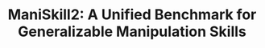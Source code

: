 ---
layout: post
title:  "ManiSkill2: A Unified Benchmark for Generalizable Manipulation Skills"
image: /images/maniskill2_teaser.png
categories: research
authors: "Jiayuan Gu†, Fanbo Xiang†, <strong>Xuanlin Li*</strong>, Zhan Ling*, Xiqiang Liu*, Tongzhou Mu*, Yihe Tang*, Stone Tao*, Xinyue Wei*, Yunchao Yao*, Xiaodi Yuan, Pengwei Xie, Zhiao Huang, Rui Chen, Hao Su"
venue: ICLR 2023
arxiv: https://arxiv.org/abs/2302.04659
website: https://maniskill2.github.io
code: https://github.com/haosulab/ManiSkill2
implementation: https://github.com/haosulab/ManiSkill2-Learn
---